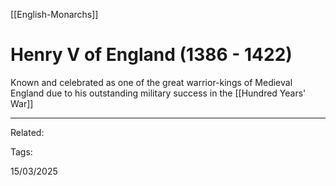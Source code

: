 [[English-Monarchs]]

# Henry V of England (1386 - 1422)

Known and celebrated as one of the great warrior-kings of Medieval England due to his outstanding military success in the [[Hundred Years' War]]

---

Related:

Tags:

15/03/2025
